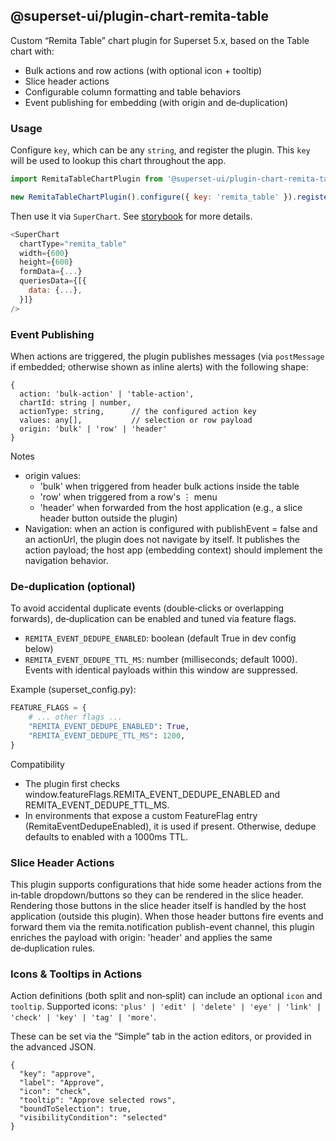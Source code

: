 <!--
Licensed to the Apache Software Foundation (ASF) under one
or more contributor license agreements.  See the NOTICE file
distributed with this work for additional information
regarding copyright ownership.  The ASF licenses this file
to you under the Apache License, Version 2.0 (the
"License"); you may not use this file except in compliance
with the License.  You may obtain a copy of the License at

  http://www.apache.org/licenses/LICENSE-2.0

Unless required by applicable law or agreed to in writing,
software distributed under the License is distributed on an
"AS IS" BASIS, WITHOUT WARRANTIES OR CONDITIONS OF ANY
KIND, either express or implied.  See the License for the
specific language governing permissions and limitations
under the License.
-->

## @superset-ui/plugin-chart-remita-table

Custom “Remita Table” chart plugin for Superset 5.x, based on the Table chart with:
- Bulk actions and row actions (with optional icon + tooltip)
- Slice header actions
- Configurable column formatting and table behaviors
- Event publishing for embedding (with origin and de‑duplication)

### Usage

Configure `key`, which can be any `string`, and register the plugin. This `key` will be used to
lookup this chart throughout the app.

```js
import RemitaTableChartPlugin from '@superset-ui/plugin-chart-remita-table';

new RemitaTableChartPlugin().configure({ key: 'remita_table' }).register();
```

Then use it via `SuperChart`. See
[storybook](https://apache-superset.github.io/superset-ui-plugins/?selectedKind=plugin-chart-table)
for more details.

```js
<SuperChart
  chartType="remita_table"
  width={600}
  height={600}
  formData={...}
  queriesData={[{
    data: {...},
  }]}
/>
```

### Event Publishing

When actions are triggered, the plugin publishes messages (via `postMessage` if embedded; otherwise shown as inline alerts) with the following shape:

```
{
  action: 'bulk-action' | 'table-action',
  chartId: string | number,
  actionType: string,      // the configured action key
  values: any[],           // selection or row payload
  origin: 'bulk' | 'row' | 'header'
}
```

Notes

- origin values:
  - 'bulk' when triggered from header bulk actions inside the table
  - 'row' when triggered from a row's ⋮ menu
  - 'header' when forwarded from the host application (e.g., a slice header button outside the plugin)
- Navigation: when an action is configured with publishEvent = false and an actionUrl, the plugin does not navigate by itself. It publishes the action payload; the host app (embedding context) should implement the navigation behavior.

### De‑duplication (optional)

To avoid accidental duplicate events (double‑clicks or overlapping forwards), de‑duplication can be enabled and tuned via feature flags.

- `REMITA_EVENT_DEDUPE_ENABLED`: boolean (default True in dev config below)
- `REMITA_EVENT_DEDUPE_TTL_MS`: number (milliseconds; default 1000). Events with identical payloads within this window are suppressed.

Example (superset_config.py):

```python
FEATURE_FLAGS = {
    # ... other flags ...
    "REMITA_EVENT_DEDUPE_ENABLED": True,
    "REMITA_EVENT_DEDUPE_TTL_MS": 1200,
}
```

Compatibility

- The plugin first checks window.featureFlags.REMITA_EVENT_DEDUPE_ENABLED and REMITA_EVENT_DEDUPE_TTL_MS.
- In environments that expose a custom FeatureFlag entry (RemitaEventDedupeEnabled), it is used if present. Otherwise, dedupe defaults to enabled with a 1000ms TTL.

### Slice Header Actions

This plugin supports configurations that hide some header actions from the in‑table dropdown/buttons so they can be rendered in the slice header. Rendering those buttons in the slice header itself is handled by the host application (outside this plugin). When those header buttons fire events and forward them via the remita.notification publish-event channel, this plugin enriches the payload with origin: 'header' and applies the same de‑duplication rules.

### Icons & Tooltips in Actions

Action definitions (both split and non‑split) can include an optional `icon` and `tooltip`.
Supported icons: `'plus' | 'edit' | 'delete' | 'eye' | 'link' | 'check' | 'key' | 'tag' | 'more'`.

These can be set via the “Simple” tab in the action editors, or provided in the advanced JSON.

```
{
  "key": "approve",
  "label": "Approve",
  "icon": "check",
  "tooltip": "Approve selected rows",
  "boundToSelection": true,
  "visibilityCondition": "selected"
}
```
